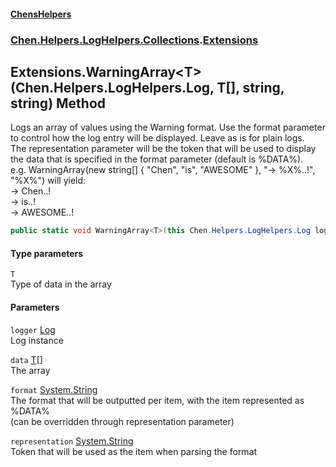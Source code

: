 
#### [ChensHelpers](./index 'index')

### [Chen.Helpers.LogHelpers.Collections](./Chen-Helpers-LogHelpers-Collections 'Chen.Helpers.LogHelpers.Collections').[Extensions](./Chen-Helpers-LogHelpers-Collections-Extensions 'Chen.Helpers.LogHelpers.Collections.Extensions')

## Extensions.WarningArray&lt;T&gt;(Chen.Helpers.LogHelpers.Log, T[], string, string) Method
Logs an array of values using the Warning format. Use the format parameter to control how the log entry will be displayed. Leave as is for plain logs.  
The representation parameter will be the token that will be used to display the data that is specified in the format parameter (default is %DATA%).  
e.g. WarningArray(new string[] { "Chen", "is", "AWESOME" }, "-> %X%..!", "%X%") will yield:  
-> Chen..!  
-> is..!  
-> AWESOME..!  
```csharp
public static void WarningArray<T>(this Chen.Helpers.LogHelpers.Log logger, T[] data, string format="%DATA%", string representation="%DATA%");
```

#### Type parameters
<a name='Chen-Helpers-LogHelpers-Collections-Extensions-WarningArray-T-(Chen-Helpers-LogHelpers-Log_T--_string_string)-T'></a>
`T`  
Type of data in the array  
  

#### Parameters
<a name='Chen-Helpers-LogHelpers-Collections-Extensions-WarningArray-T-(Chen-Helpers-LogHelpers-Log_T--_string_string)-logger'></a>
`logger` [Log](./Chen-Helpers-LogHelpers-Log 'Chen.Helpers.LogHelpers.Log')  
Log instance  
  
<a name='Chen-Helpers-LogHelpers-Collections-Extensions-WarningArray-T-(Chen-Helpers-LogHelpers-Log_T--_string_string)-data'></a>
`data` [T](#Chen-Helpers-LogHelpers-Collections-Extensions-WarningArray-T-(Chen-Helpers-LogHelpers-Log_T--_string_string)-T 'Chen.Helpers.LogHelpers.Collections.Extensions.WarningArray&lt;T&gt;(Chen.Helpers.LogHelpers.Log, T[], string, string).T')[[]](https://docs.microsoft.com/en-us/dotnet/api/System.Array 'System.Array')  
The array  
  
<a name='Chen-Helpers-LogHelpers-Collections-Extensions-WarningArray-T-(Chen-Helpers-LogHelpers-Log_T--_string_string)-format'></a>
`format` [System.String](https://docs.microsoft.com/en-us/dotnet/api/System.String 'System.String')  
The format that will be outputted per item, with the item represented as %DATA%  
            (can be overridden through representation parameter)  
  
<a name='Chen-Helpers-LogHelpers-Collections-Extensions-WarningArray-T-(Chen-Helpers-LogHelpers-Log_T--_string_string)-representation'></a>
`representation` [System.String](https://docs.microsoft.com/en-us/dotnet/api/System.String 'System.String')  
Token that will be used as the item when parsing the format  
  
